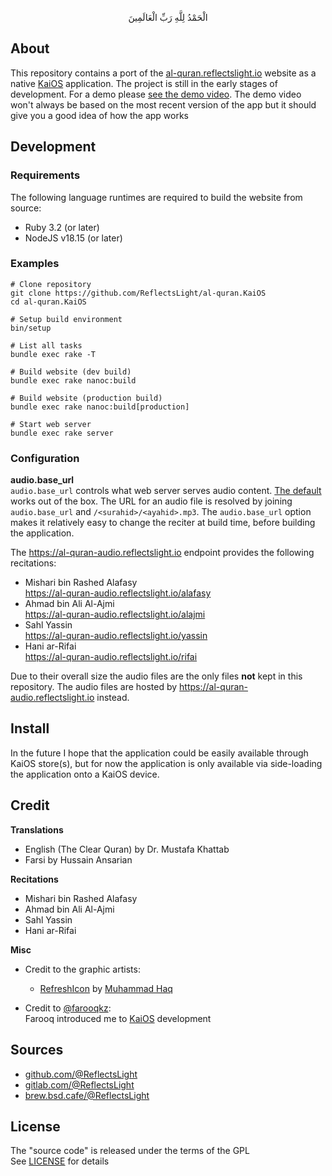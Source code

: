 <p align="center">
الْحَمْدُ لِلَّهِ رَبِّ الْعَالَمِينَ
</p>

## About

This repository contains a port of the
[al-quran.reflectslight.io](https://al-quran.reflectslight.io)
website as a native
[KaiOS](https://www.kaiostech.com/)
application.
The project is still in the early stages of development.
For a demo please [see the demo video](https://al-quran.reflectslight.io/x/v/EasyQuran/2024.11.19.mp4).
The demo video won't always be based on the most recent version
of the app but it should give you a good idea of how the app works

## Development

### Requirements

The following language runtimes are required to build the website
from source:

* Ruby 3.2 (or later)
* NodeJS v18.15 (or later)

### Examples

    # Clone repository
    git clone https://github.com/ReflectsLight/al-quran.KaiOS
    cd al-quran.KaiOS

    # Setup build environment
    bin/setup

    # List all tasks
    bundle exec rake -T

    # Build website (dev build)
    bundle exec rake nanoc:build

    # Build website (production build)
    bundle exec rake nanoc:build[production]

    # Start web server
    bundle exec rake server

### Configuration

**audio.base_url** <br>
`audio.base_url` controls what web server serves audio content.
[The default](https://al-quran-audio.reflectslight.io/rifai)
works out of the box. The URL for an audio file is
resolved by joining `audio.base_url` and
`/<surahid>/<ayahid>.mp3`. The `audio.base_url` option
makes it relatively easy to change the reciter
at build time, before building the application.

The https://al-quran-audio.reflectslight.io endpoint
provides the following recitations:

- Mishari bin Rashed Alafasy <br>
	https://al-quran-audio.reflectslight.io/alafasy
- Ahmad bin Ali Al-Ajmi <br>
	https://al-quran-audio.reflectslight.io/alajmi
- Sahl Yassin <br>
	https://al-quran-audio.reflectslight.io/yassin
- Hani ar-Rifai <br>
	https://al-quran-audio.reflectslight.io/rifai

Due to their overall size the audio files are the only
files **not** kept in this repository. The audio files
are hosted by https://al-quran-audio.reflectslight.io
instead.

## Install

In the future I hope that the application could be easily available
through KaiOS store(s), but for now the application is only available
via side-loading the application onto a KaiOS device.

## Credit

**Translations**

* English (The Clear Quran) by Dr. Mustafa Khattab
* Farsi by Hussain Ansarian

**Recitations**

* Mishari bin Rashed Alafasy
* Ahmad bin Ali Al-Ajmi
* Sahl Yassin
* Hani ar-Rifai

**Misc**

* Credit to the graphic artists:
  * [RefreshIcon](/src/js/components/Icon.tsx)
  by
  [Muhammad Haq](https://freeicons.io/profile/823)

* Credit to [@farooqkz](https://github.com/farooqkz): <br>
  Farooq introduced me to [KaiOS](https://www.kaiostech.com/) development

## Sources

* [github.com/@ReflectsLight](https://github.com/ReflectsLight/al-quran.KaiOS)
* [gitlab.com/@ReflectsLight](https://gitlab.com/ReflectsLight/al-quran.KaiOS)
* [brew.bsd.cafe/@ReflectsLight](https://brew.bsd.cafe/ReflectsLight/al-quran.KaiOS)

## License

The "source code" is released under the terms of the GPL <br>
See [LICENSE](./share/al-quran.reflectslight.io/LICENSE) for details
